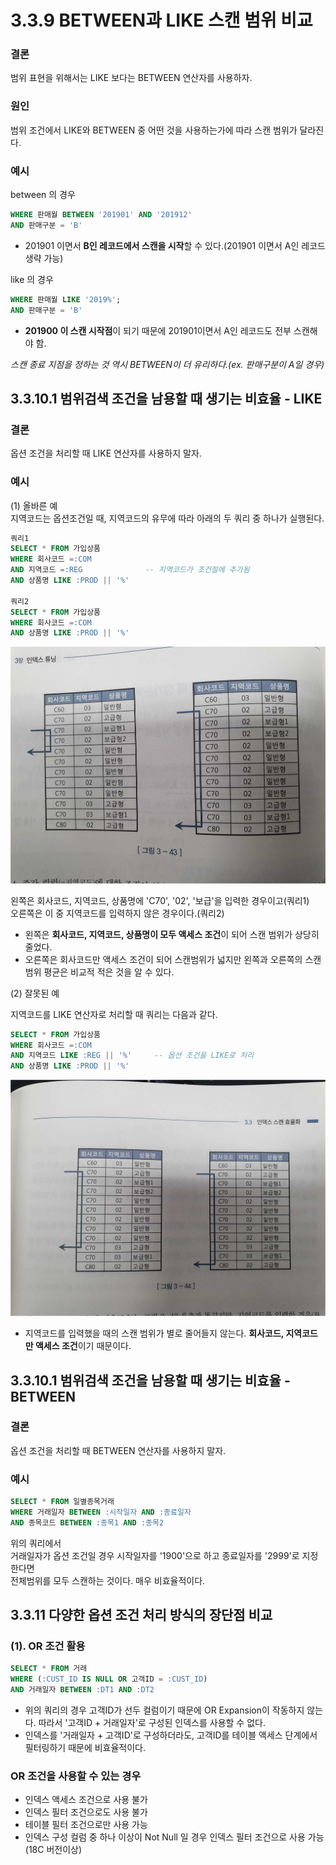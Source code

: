 # 3.3.9 BETWEEN과 LIKE 스캔 범위 비교

### 결론

범위 표현을 위해서는 LIKE 보다는 BETWEEN 연산자를 사용하자.

### 원인

범위 조건에서 LIKE와 BETWEEN 중 어떤 것을 사용하는가에 따라 스캔 범위가 달라진다.  

### 예시
between 의 경우
```sql
WHERE 판매월 BETWEEN '201901' AND '201912'
AND 판매구분 = 'B'
```
* 201901 이면서 **B인 레코드에서 스캔을 시작**할 수 있다.(201901 이면서 A인 레코드 생략 가능)

like 의 경우
```sql
WHERE 판매월 LIKE '2019%';
AND 판매구분 = 'B'
```
* **201900 이 스캔 시작점**이 되기 때문에 201901이면서 A인 레코드도 전부 스캔해야 함.

*스캔 종료 지점을 정하는 것 역시 BETWEEN이 더 유리하다.(ex. 판매구분이 A일 경우)*

## 3.3.10.1 범위검색 조건을 남용할 때 생기는 비효율 - LIKE

### 결론
옵션 조건을 처리할 때 LIKE 연산자를 사용하지 말자.

### 예시
(1) 올바른 예  
지역코드는 옵션조건일 때, 지역코드의 유무에 따라 아래의 두 쿼리 중 하나가 실행된다.
```sql
쿼리1
SELECT * FROM 가입상품
WHERE 회사코드 =:COM
AND 지역코드 =:REG              -- 지역코드가 조건절에 추가됨
AND 상품명 LIKE :PROD || '%'

쿼리2
SELECT * FROM 가입상품
WHERE 회사코드 =:COM
AND 상품명 LIKE :PROD || '%'
```

![](images/3-43.jpg)

왼쪽은 회사코드, 지역코드, 상품명에 'C70', '02', '보급'을 입력한 경우이고(쿼리1)  
오른쪽은 이 중 지역코드를 입력하지 않은 경우이다.(쿼리2)

* 왼쪽은 **회사코드, 지역코드, 상품명이 모두 액세스 조건**이 되어 스캔 범위가 상당히 줄었다.  
* 오른쪽은 회사코드만 액세스 조건이 되어 스캔범위가 넓지만 왼쪽과 오른쪽의 스캔범위 평균은 비교적 적은 것을 알 수 있다. 

(2) 잘못된 예

지역코드를 LIKE 연산자로 처리할 때 쿼리는 다음과 같다.
```sql
SELECT * FROM 가입상품
WHERE 회사코드 =:COM
AND 지역코드 LIKE :REG || '%'     -- 옵션 조건을 LIKE로 처리
AND 상품명 LIKE :PROD || '%'
```
![](images/3-44.jpg)

* 지역코드를 입력했을 때의 스캔 범위가 별로 줄어들지 않는다. **회사코드, 지역코드만 액세스 조건**이기 때문이다.

## 3.3.10.1 범위검색 조건을 남용할 때 생기는 비효율 - BETWEEN

### 결론
옵션 조건을 처리할 때 BETWEEN 연산자를 사용하지 말자.

### 예시
```sql
SELECT * FROM 일별종목거래
WHERE 거래일자 BETWEEN :시작일자 AND :종료일자
AND 종목코드 BETWEEN :종목1 AND :종목2
```
위의 쿼리에서  
거래일자가 옵션 조건일 경우 시작일자를 '1900'으로 하고 종료일자를 '2999'로 지정한다면  
전체범위를 모두 스캔하는 것이다. 매우 비효율적이다.

## 3.3.11 다양한 옵션 조건 처리 방식의 장단점 비교

### (1). OR 조건 활용

```sql
SELECT * FROM 거래
WHERE (:CUST_ID IS NULL OR 고객ID = :CUST_ID)
AND 거래일자 BETWEEN :DT1 AND :DT2
```

* 위의 쿼리의 경우 고객ID가 선두 컬럼이기 때문에 OR Expansion이 작동하지 않는다. 따라서 '고객ID + 거래일자'로 구성된 인덱스를 사용할 수 없다.
* 인덱스를 '거래일자 + 고객ID'로 구성하더라도, 고객ID를 테이블 액세스 단계에서 필터링하기 때문에 비효율적이다.

### OR 조건을 사용할 수 있는 경우

* 인덱스 액세스 조건으로 사용 불가
* 인덱스 필터 조건으로도 사용 불가
* 테이블 필터 조건으로만 사용 가능
* 인덱스 구성 컬럼 중 하나 이상이 Not Null 일 경우 인덱스 필터 조건으로 사용 가능(18C 버전이상)